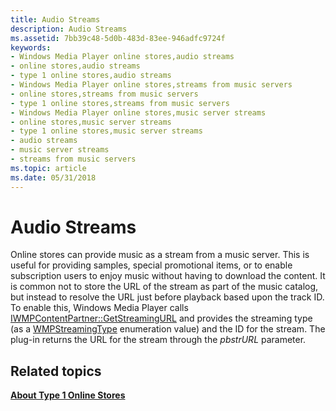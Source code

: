 ```yaml
---
title: Audio Streams
description: Audio Streams
ms.assetid: 7bb39c48-5d0b-483d-83ee-946adfc9724f
keywords:
- Windows Media Player online stores,audio streams
- online stores,audio streams
- type 1 online stores,audio streams
- Windows Media Player online stores,streams from music servers
- online stores,streams from music servers
- type 1 online stores,streams from music servers
- Windows Media Player online stores,music server streams
- online stores,music server streams
- type 1 online stores,music server streams
- audio streams
- music server streams
- streams from music servers
ms.topic: article
ms.date: 05/31/2018
---
```


# Audio Streams

Online stores can provide music as a stream from a music server. This is useful for providing samples, special promotional items, or to enable subscription users to enjoy music without having to download the content. It is common not to store the URL of the stream as part of the music catalog, but instead to resolve the URL just before playback based upon the track ID. To enable this, Windows Media Player calls [IWMPContentPartner::GetStreamingURL](/previous-versions/windows/desktop/api/contentpartner/nf-contentpartner-iwmpcontentpartner-getstreamingurl) and provides the streaming type (as a [WMPStreamingType](/previous-versions/windows/desktop/api/contentpartner/ne-contentpartner-wmpstreamingtype) enumeration value) and the ID for the stream. The plug-in returns the URL for the stream through the *pbstrURL* parameter.

## Related topics

<dl> <dt>

[**About Type 1 Online Stores**](about-type-1-online-stores.md)
</dt> </dl>

 

 




